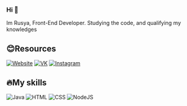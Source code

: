 ### Hi 👋
Im Rusya, Front-End Developer. Studying the code, and qualifying my knowledges



## 😊Resources
  [![Website](https://rf0x3d.su/maybe_assets/globe_outline_28.svg)]([https://rusyaaaa.github.io/](https://ruslandurov.github.io/))
  [![VK](https://rf0x3d.su/maybe_assets/logo_vk_outline_28.svg)]([https://vk.com/n1ghtwatcher](https://vk.com/iruslandurov))
  [![Instagram](https://rf0x3d.su/maybe_assets/story_outline_28.svg)](https://www.instagram.com/iruslandurov/)



## 🔥My skills
![Java](https://rf0x3d.su/maybe_assets/language-java.svg)
![HTML](https://rf0x3d.su/maybe_assets/language-html5.svg)
![CSS](https://rf0x3d.su/maybe_assets/language-css3.svg)
![NodeJS](https://rf0x3d.su/maybe_assets/nodejs.svg)
